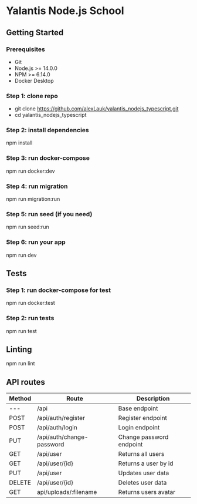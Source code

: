 # Yalantis Node.js School

## Getting Started

### Prerequisites
* Git
* Node.js >= 14.0.0
* NPM >= 6.14.0
* Docker Desktop

### Step 1: clone repo
* git clone https://github.com/alexLauk/yalantis_nodejs_typescript.git
* cd yalantis_nodejs_typescript

### Step 2: install dependencies
npm install

### Step 3: run docker-compose
npm run docker:dev

### Step 4: run migration
npm run migration:run

### Step 5: run seed (if you need)
npm run seed:run

### Step 6: run your app
npm run dev

## Tests

### Step 1: run docker-compose for test
npm run docker:test

### Step 2: run tests
npm run test

## Linting
npm run lint

## API routes

Method | Route | Description
-------|-------|-------------
--- | /api | Base endpoint
POST | /api/auth/register | Register endpoint
POST | /api/auth/login | Login endpoint
PUT | /api/auth/change-password | Change password endpoint
GET | /api/user | Returns all users
GET | /api/user/{id} | Returns a user by id 
PUT | /api/user | Updates user data
DELETE | /api/user/{id}  | Deletes user data
GET | api/uploads/:filename | Returns users avatar
